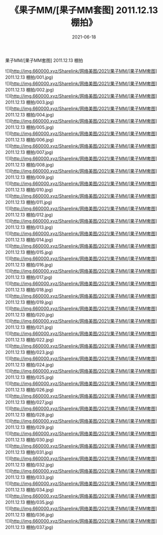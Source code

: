 ﻿---
layout: post
title:  《果子MM/[果子MM套图] 2011.12.13 棚拍》
date:   2021-06-18
img: http://img.660000.xyz/Sharelink/网络美图/2021/果子MM/[果子MM套图] 2011.12.13 棚拍/000.jpg
categories: [美女, 清纯, 唯美]
---

果子MM/[果子MM套图] 2011.12.13 棚拍

 ![](http://img.660000.xyz/Sharelink/网络美图/2021/果子MM/[果子MM套图] 2011.12.13 棚拍/001.jpg) <br>![](http://img.660000.xyz/Sharelink/网络美图/2021/果子MM/[果子MM套图] 2011.12.13 棚拍/002.jpg) <br>![](http://img.660000.xyz/Sharelink/网络美图/2021/果子MM/[果子MM套图] 2011.12.13 棚拍/003.jpg) <br>![](http://img.660000.xyz/Sharelink/网络美图/2021/果子MM/[果子MM套图] 2011.12.13 棚拍/004.jpg) <br>![](http://img.660000.xyz/Sharelink/网络美图/2021/果子MM/[果子MM套图] 2011.12.13 棚拍/005.jpg) <br>![](http://img.660000.xyz/Sharelink/网络美图/2021/果子MM/[果子MM套图] 2011.12.13 棚拍/006.jpg) <br>![](http://img.660000.xyz/Sharelink/网络美图/2021/果子MM/[果子MM套图] 2011.12.13 棚拍/007.jpg) <br>![](http://img.660000.xyz/Sharelink/网络美图/2021/果子MM/[果子MM套图] 2011.12.13 棚拍/008.jpg) <br>![](http://img.660000.xyz/Sharelink/网络美图/2021/果子MM/[果子MM套图] 2011.12.13 棚拍/009.jpg) <br>![](http://img.660000.xyz/Sharelink/网络美图/2021/果子MM/[果子MM套图] 2011.12.13 棚拍/010.jpg) <br>![](http://img.660000.xyz/Sharelink/网络美图/2021/果子MM/[果子MM套图] 2011.12.13 棚拍/011.jpg) <br>![](http://img.660000.xyz/Sharelink/网络美图/2021/果子MM/[果子MM套图] 2011.12.13 棚拍/012.jpg) <br>![](http://img.660000.xyz/Sharelink/网络美图/2021/果子MM/[果子MM套图] 2011.12.13 棚拍/013.jpg) <br>![](http://img.660000.xyz/Sharelink/网络美图/2021/果子MM/[果子MM套图] 2011.12.13 棚拍/014.jpg) <br>![](http://img.660000.xyz/Sharelink/网络美图/2021/果子MM/[果子MM套图] 2011.12.13 棚拍/015.jpg) <br>![](http://img.660000.xyz/Sharelink/网络美图/2021/果子MM/[果子MM套图] 2011.12.13 棚拍/016.jpg) <br>![](http://img.660000.xyz/Sharelink/网络美图/2021/果子MM/[果子MM套图] 2011.12.13 棚拍/017.jpg) <br>![](http://img.660000.xyz/Sharelink/网络美图/2021/果子MM/[果子MM套图] 2011.12.13 棚拍/018.jpg) <br>![](http://img.660000.xyz/Sharelink/网络美图/2021/果子MM/[果子MM套图] 2011.12.13 棚拍/019.jpg) <br>![](http://img.660000.xyz/Sharelink/网络美图/2021/果子MM/[果子MM套图] 2011.12.13 棚拍/020.jpg) <br>![](http://img.660000.xyz/Sharelink/网络美图/2021/果子MM/[果子MM套图] 2011.12.13 棚拍/021.jpg) <br>![](http://img.660000.xyz/Sharelink/网络美图/2021/果子MM/[果子MM套图] 2011.12.13 棚拍/022.jpg) <br>![](http://img.660000.xyz/Sharelink/网络美图/2021/果子MM/[果子MM套图] 2011.12.13 棚拍/023.jpg) <br>![](http://img.660000.xyz/Sharelink/网络美图/2021/果子MM/[果子MM套图] 2011.12.13 棚拍/024.jpg) <br>![](http://img.660000.xyz/Sharelink/网络美图/2021/果子MM/[果子MM套图] 2011.12.13 棚拍/025.jpg) <br>![](http://img.660000.xyz/Sharelink/网络美图/2021/果子MM/[果子MM套图] 2011.12.13 棚拍/026.jpg) <br>![](http://img.660000.xyz/Sharelink/网络美图/2021/果子MM/[果子MM套图] 2011.12.13 棚拍/027.jpg) <br>![](http://img.660000.xyz/Sharelink/网络美图/2021/果子MM/[果子MM套图] 2011.12.13 棚拍/028.jpg) <br>![](http://img.660000.xyz/Sharelink/网络美图/2021/果子MM/[果子MM套图] 2011.12.13 棚拍/029.jpg) <br>![](http://img.660000.xyz/Sharelink/网络美图/2021/果子MM/[果子MM套图] 2011.12.13 棚拍/030.jpg) <br>![](http://img.660000.xyz/Sharelink/网络美图/2021/果子MM/[果子MM套图] 2011.12.13 棚拍/031.jpg) <br>![](http://img.660000.xyz/Sharelink/网络美图/2021/果子MM/[果子MM套图] 2011.12.13 棚拍/032.jpg) <br>![](http://img.660000.xyz/Sharelink/网络美图/2021/果子MM/[果子MM套图] 2011.12.13 棚拍/033.jpg) <br>![](http://img.660000.xyz/Sharelink/网络美图/2021/果子MM/[果子MM套图] 2011.12.13 棚拍/034.jpg) <br>![](http://img.660000.xyz/Sharelink/网络美图/2021/果子MM/[果子MM套图] 2011.12.13 棚拍/035.jpg) <br>![](http://img.660000.xyz/Sharelink/网络美图/2021/果子MM/[果子MM套图] 2011.12.13 棚拍/036.jpg) <br>![](http://img.660000.xyz/Sharelink/网络美图/2021/果子MM/[果子MM套图] 2011.12.13 棚拍/037.jpg) <br>